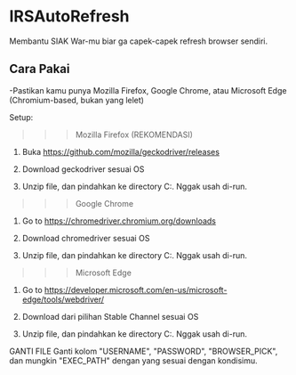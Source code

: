 # IRSAutoRefresh
Membantu SIAK War-mu biar ga capek-capek refresh browser sendiri.

## Cara Pakai
-Pastikan kamu punya Mozilla Firefox, Google Chrome, atau Microsoft Edge (Chromium-based, bukan yang lelet)

Setup:
>>> Mozilla Firefox (REKOMENDASI)

1) Buka
https://github.com/mozilla/geckodriver/releases

2) Download geckodriver sesuai OS

3) Unzip file, dan pindahkan ke directory C:\. Nggak usah di-run.


>>> Google Chrome

1) Go to
https://chromedriver.chromium.org/downloads

2) Download chromedriver sesuai OS

3) Unzip file, dan pindahkan ke directory C:\. Nggak usah di-run.


>>> Microsoft Edge

1) Go to
https://developer.microsoft.com/en-us/microsoft-edge/tools/webdriver/

2) Download dari pilihan Stable Channel sesuai OS

3) Unzip file, dan pindahkan ke directory C:\. Nggak usah di-run.


GANTI FILE
Ganti kolom "USERNAME", "PASSWORD", "BROWSER_PICK", dan mungkin "EXEC_PATH" dengan yang sesuai dengan kondisimu.
